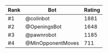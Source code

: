 Rank|Bot|Rating
---|---|---
#1|@colinbot|1881
#2|@OpeningsBot|1648
#3|@pawnrobot|1185
#4|@MinOpponentMoves|711
